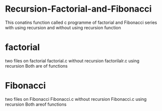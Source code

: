 # Recursion-Factorial-and-Fibonacci
This conatins function called c programme of factorial and Fibonacci series with using recursion and without using recursion function

# factorial
two files on factorial factorial.c without recursion
                        factorilalr.c using recursion
        Both are of functions
 
 # Fibonacci
two files on Fibonacci Fibonacci.c without recursion
                        Fibonacci.c using recursion
        Both areof functions
